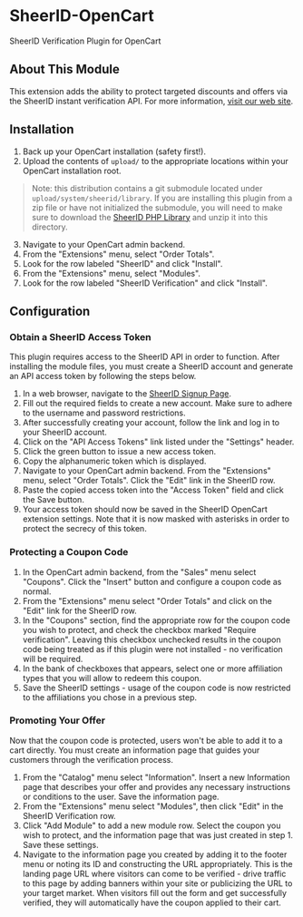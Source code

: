 # SheerID-OpenCart

SheerID Verification Plugin for OpenCart

## About This Module

This extension adds the ability to protect targeted discounts and offers via the SheerID instant verification API.  For more information, [visit our web site](http://www.sheerid.com).

## Installation

1. Back up your OpenCart installation (safety first!).
2. Upload the contents of `upload/` to the appropriate locations within your OpenCart installation root.
> Note: this distribution contains a git submodule located under `upload/system/sheerid/library`.  If you are installing this plugin from a zip file or have not initialized the submodule, you will need to make sure to download the [SheerID PHP Library](https://github.com/sheerid/sheerid-php) and unzip it into this directory.
3. Navigate to your OpenCart admin backend.
4. From the "Extensions" menu, select "Order Totals".
5. Look for the row labeled "SheerID" and click "Install".
6. From the "Extensions" menu, select "Modules".
7. Look for the row labeled "SheerID Verification" and click "Install".

## Configuration

### Obtain a SheerID Access Token

This plugin requires access to the SheerID API in order to function.  After installing the module files, you must create a SheerID account and generate an API access token by following the steps below.

1. In a web browser, navigate to the [SheerID Signup Page](https://services-sandbox.sheerid.com/home/signup.html).
2. Fill out the required fields to create a new account.  Make sure to adhere to the username and password restrictions.
3. After successfully creating your account, follow the link and log in to your SheerID account.
4. Click on the "API Access Tokens" link listed under the "Settings" header.
5. Click the green button to issue a new access token.
6. Copy the alphanumeric token which is displayed.
7. Navigate to your OpenCart admin backend. From the "Extensions" menu, select "Order Totals".  Click the "Edit" link in the SheerID row.
8. Paste the copied access token into the "Access Token" field and click the Save button.
9. Your access token should now be saved in the SheerID OpenCart extension settings.  Note that it is now masked with asterisks in order to protect the secrecy of this token.

### Protecting a Coupon Code

1. In the OpenCart admin backend, from the "Sales" menu select "Coupons".  Click the "Insert" button and configure a coupon code as normal.
2. From the "Extensions" menu select "Order Totals" and click on the "Edit" link for the SheerID row.
3. In the "Coupons" section, find the appropriate row for the coupon code you wish to protect, and check the checkbox marked "Require verification". Leaving this checkbox unchecked results in the coupon code being treated as if this plugin were not installed - no verification will be required.
4. In the bank of checkboxes that appears, select one or more affiliation types that you will allow to redeem this coupon.
5. Save the SheerID settings - usage of the coupon code is now restricted to the affiliations you chose in a previous step.

### Promoting Your Offer

Now that the coupon code is protected, users won't be able to add it to a cart directly.  You must create an information page that guides your customers through the verification process.

1. From the "Catalog" menu select "Information".  Insert a new Information page that describes your offer and provides any necessary instructions or conditions to the user.  Save the information page.
2. From the "Extensions" menu select "Modules", then click "Edit" in the SheerID Verification row.
3. Click "Add Module" to add a new module row.  Select the coupon you wish to protect, and the information page that was just created in step 1. Save these settings.
4. Navigate to the information page you created by adding it to the footer menu or noting its ID and constructing the URL appropriately.  This is the landing page URL where visitors can come to be verified - drive traffic to this page by adding banners within your site or publicizing the URL to your target market.  When visitors fill out the form and get successfully verified, they will automatically have the coupon applied to their cart.
